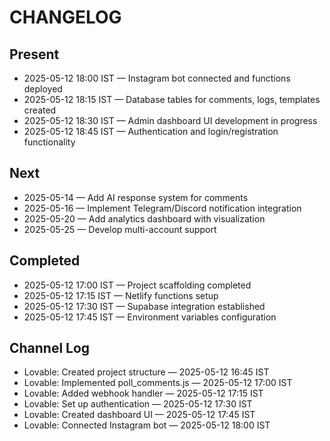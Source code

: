 
# CHANGELOG

## Present
- 2025-05-12 18:00 IST — Instagram bot connected and functions deployed
- 2025-05-12 18:15 IST — Database tables for comments, logs, templates created
- 2025-05-12 18:30 IST — Admin dashboard UI development in progress
- 2025-05-12 18:45 IST — Authentication and login/registration functionality

## Next
- 2025-05-14 — Add AI response system for comments
- 2025-05-16 — Implement Telegram/Discord notification integration
- 2025-05-20 — Add analytics dashboard with visualization
- 2025-05-25 — Develop multi-account support

## Completed
- 2025-05-12 17:00 IST — Project scaffolding completed
- 2025-05-12 17:15 IST — Netlify functions setup
- 2025-05-12 17:30 IST — Supabase integration established
- 2025-05-12 17:45 IST — Environment variables configuration

## Channel Log
- Lovable: Created project structure — 2025-05-12 16:45 IST
- Lovable: Implemented poll_comments.js — 2025-05-12 17:00 IST
- Lovable: Added webhook handler — 2025-05-12 17:15 IST
- Lovable: Set up authentication — 2025-05-12 17:30 IST
- Lovable: Created dashboard UI — 2025-05-12 17:45 IST
- Lovable: Connected Instagram bot — 2025-05-12 18:00 IST
